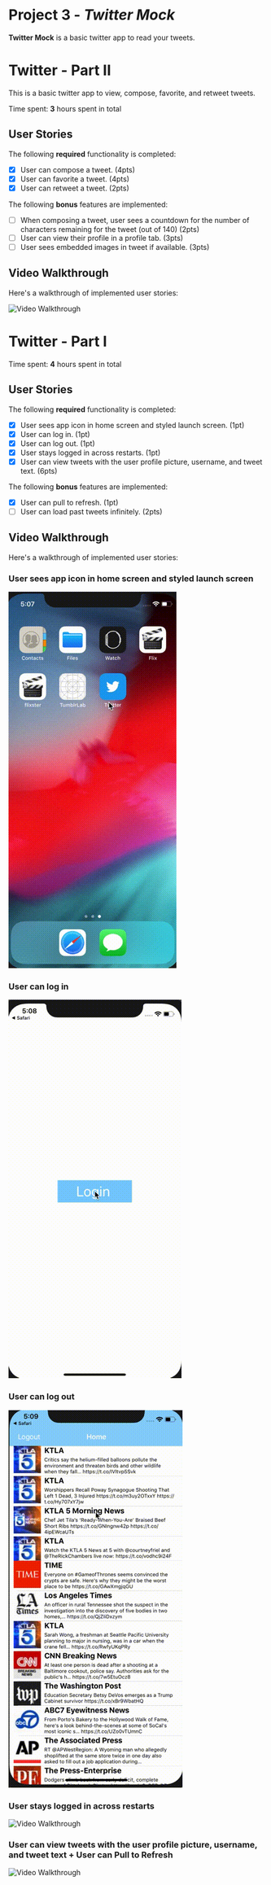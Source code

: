 # Project 3 - *Twitter Mock*

**Twitter Mock** is a basic twitter app to read your tweets.

# Twitter - Part II

This is a basic twitter app to view, compose, favorite, and retweet tweets.

Time spent: **3** hours spent in total

## User Stories

The following **required** functionality is completed:

- [x] User can compose a tweet. (4pts)
- [x] User can favorite a tweet. (4pts)
- [x] User can retweet a tweet. (2pts)

The following **bonus** features are implemented:

- [ ] When composing a tweet, user sees a countdown for the number of characters remaining for the tweet (out of 140) (2pts)
- [ ] User can view their profile in a profile tab. (3pts)
- [ ] User sees embedded images in tweet if available. (3pts)

## Video Walkthrough

Here's a walkthrough of implemented user stories:

<img src='none.gif' title='Video Walkthrough' width='' alt='Video Walkthrough' />


# Twitter - Part I
Time spent: **4** hours spent in total

## User Stories

The following **required** functionality is completed:

- [x] User sees app icon in home screen and styled launch screen. (1pt)
- [x] User can log in. (1pt)
- [x] User can log out. (1pt)
- [x] User stays logged in across restarts. (1pt)
- [x] User can view tweets with the user profile picture, username, and tweet text. (6pts)

The following **bonus** features are implemented:

- [x] User can pull to refresh. (1pt)
- [ ] User can load past tweets infinitely. (2pts)

## Video Walkthrough

Here's a walkthrough of implemented user stories:

### User sees app icon in home screen and styled launch screen
<img src='App-icon-and-start-up.gif' title='Video Walkthrough' width='' alt='Video Walkthrough' />

###  User can log in
<img src='login.gif' title='Video Walkthrough' width='' alt='Video Walkthrough' />

### User can log out
<img src='logout.gif' title='Video Walkthrough' width='' alt='Video Walkthrough' />

### User stays logged in across restarts
<img src='stay-logged-in.gif' title='Video Walkthrough' width='' alt='Video Walkthrough' />

### User can view tweets with the user profile picture, username, and tweet text + User can Pull to Refresh
<img src='scroll-and-refresh.gif' title='Video Walkthrough' width='' alt='Video Walkthrough' />

